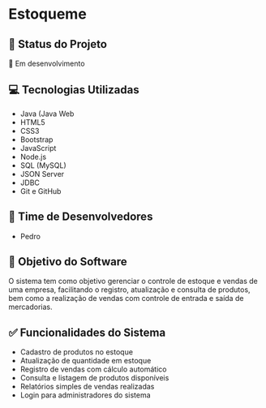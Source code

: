 #  Estoqueme

##  📌 Status do Projeto
🚧  Em desenvolvimento

##  💻  Tecnologias Utilizadas
-  Java (Java Web
-  HTML5
-  CSS3
-  Bootstrap
-  JavaScript
-  Node.js
-  SQL (MySQL)
-  JSON Server
-  JDBC
-  Git e GitHub

## 👥 Time de Desenvolvedores
- Pedro

## 🎯 Objetivo do Software
O sistema tem como objetivo gerenciar o controle de estoque e vendas de uma empresa, facilitando o registro, atualização e consulta de produtos, bem como a realização de vendas com controle de entrada e saída de mercadorias.

## ✅ Funcionalidades do Sistema
- Cadastro de produtos no estoque  
- Atualização de quantidade em estoque  
- Registro de vendas com cálculo automático  
- Consulta e listagem de produtos disponíveis  
- Relatórios simples de vendas realizadas  
- Login para administradores do sistema
